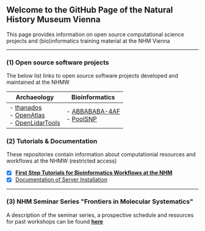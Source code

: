 ## Welcome to the GitHub Page of the Natural History Museum Vienna

This page provides information on open source computational science projects and (bio)informatics training material at the NHM Vienna

* * *

### (1) Open source software projects

The below list links to open source software projects developed and maintained at the NHMW

| Archaeology                                                                                                                                                                           | Bioinformatics                                                                                                            |
| ------------------------------------------------------------------------------------------------------------------------------------------------------------------------------------- | ------------------------------------------------------------------------------------------------------------------------- |
| -   [thanados](https://github.com/nhmvienna/thanados)<br>-   [OpenAtlas](https://github.com/nhmvienna/OpenAtlas)<br>-   [OpenLidarTools](https://github.com/nhmvienna/OpenLidarTools) | -   [ABBABABA-4AF](https://github.com/nhmvienna/ABBABABA-4AF)<br>     -   [PoolSNP](https://github.com/nhmvienna/PoolSNP) |

### (2) Tutorials & Documentation

These repositories contain information about computationial resources and workflows at the NHMW (restricted access)

-   [x] **[First Step Tutorials for Bioinformatics Workflows at the NHM](https://github.com/nhmvienna/FirstSteps)**
-   [x] [Documentation of Server Installation](https://github.com/nhmvienna/PhyloserverInstallationDocs)

* * *

### (3) NHM Seminar Series "**Frontiers in Molecular Systematics**"

 A description of the seminar series, a prospective schedule and resources for past workshops can be found **[here](SeminarSeries.md)**
